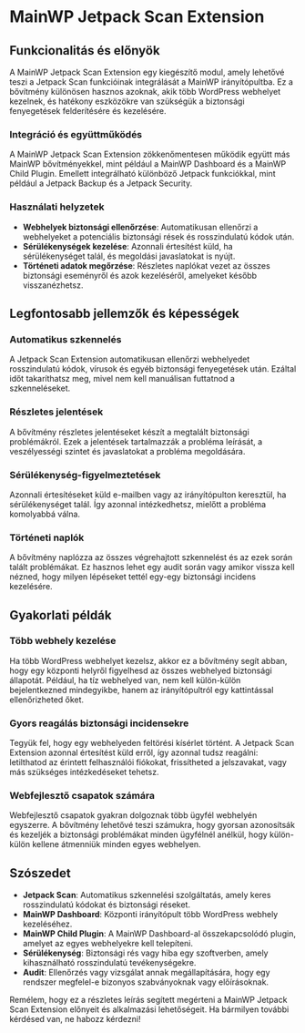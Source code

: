 # MainWP Jetpack Scan Extension

## Funkcionalitás és előnyök

A MainWP Jetpack Scan Extension egy kiegészítő modul, amely lehetővé teszi a Jetpack Scan funkcióinak integrálását a MainWP irányítópultba. Ez a bővítmény különösen hasznos azoknak, akik több WordPress webhelyet kezelnek, és hatékony eszközökre van szükségük a biztonsági fenyegetések felderítésére és kezelésére.

### Integráció és együttműködés

A MainWP Jetpack Scan Extension zökkenőmentesen működik együtt más MainWP bővítményekkel, mint például a MainWP Dashboard és a MainWP Child Plugin. Emellett integrálható különböző Jetpack funkciókkal, mint például a Jetpack Backup és a Jetpack Security.

### Használati helyzetek

- **Webhelyek biztonsági ellenőrzése**: Automatikusan ellenőrzi a webhelyeket a potenciális biztonsági rések és rosszindulatú kódok után.
- **Sérülékenységek kezelése**: Azonnali értesítést küld, ha sérülékenységet talál, és megoldási javaslatokat is nyújt.
- **Történeti adatok megőrzése**: Részletes naplókat vezet az összes biztonsági eseményről és azok kezeléséről, amelyeket később visszanézhetsz.

## Legfontosabb jellemzők és képességek

### Automatikus szkennelés

A Jetpack Scan Extension automatikusan ellenőrzi webhelyedet rosszindulatú kódok, vírusok és egyéb biztonsági fenyegetések után. Ezáltal időt takaríthatsz meg, mivel nem kell manuálisan futtatnod a szkenneléseket.

### Részletes jelentések

A bővítmény részletes jelentéseket készít a megtalált biztonsági problémákról. Ezek a jelentések tartalmazzák a probléma leírását, a veszélyességi szintet és javaslatokat a probléma megoldására.

### Sérülékenység-figyelmeztetések

Azonnali értesítéseket küld e-mailben vagy az irányítópulton keresztül, ha sérülékenységet talál. Így azonnal intézkedhetsz, mielőtt a probléma komolyabbá válna.

### Történeti naplók

A bővítmény naplózza az összes végrehajtott szkennelést és az ezek során talált problémákat. Ez hasznos lehet egy audit során vagy amikor vissza kell nézned, hogy milyen lépéseket tettél egy-egy biztonsági incidens kezelésére.

## Gyakorlati példák

### Több webhely kezelése

Ha több WordPress webhelyet kezelsz, akkor ez a bővítmény segít abban, hogy egy központi helyről figyelhesd az összes webhelyed biztonsági állapotát. Például, ha tíz webhelyed van, nem kell külön-külön bejelentkezned mindegyikbe, hanem az irányítópultról egy kattintással ellenőrizheted őket.

### Gyors reagálás biztonsági incidensekre

Tegyük fel, hogy egy webhelyeden feltörési kísérlet történt. A Jetpack Scan Extension azonnal értesítést küld erről, így azonnal tudsz reagálni: letilthatod az érintett felhasználói fiókokat, frissítheted a jelszavakat, vagy más szükséges intézkedéseket tehetsz.

### Webfejlesztő csapatok számára

Webfejlesztő csapatok gyakran dolgoznak több ügyfél webhelyén egyszerre. A bővítmény lehetővé teszi számukra, hogy gyorsan azonosítsák és kezeljék a biztonsági problémákat minden ügyfélnél anélkül, hogy külön-külön kellene átmenniük minden egyes webhelyen.

## Szószedet

- **Jetpack Scan**: Automatikus szkennelési szolgáltatás, amely keres rosszindulatú kódokat és biztonsági réseket.
- **MainWP Dashboard**: Központi irányítópult több WordPress webhely kezeléséhez.
- **MainWP Child Plugin**: A MainWP Dashboard-al összekapcsolódó plugin, amelyet az egyes webhelyekre kell telepíteni.
- **Sérülékenység**: Biztonsági rés vagy hiba egy szoftverben, amely kihasználható rosszindulatú tevékenységekre.
- **Audit**: Ellenőrzés vagy vizsgálat annak megállapítására, hogy egy rendszer megfelel-e bizonyos szabványoknak vagy előírásoknak.

Remélem, hogy ez a részletes leírás segített megérteni a MainWP Jetpack Scan Extension előnyeit és alkalmazási lehetőségeit. Ha bármilyen további kérdésed van, ne habozz kérdezni!